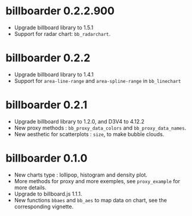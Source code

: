 billboarder 0.2.2.900
==================

* Upgrade billboard library to 1.5.1
* Support for radar chart: `bb_radarchart`.



billboarder 0.2.2
==================

* Upgrade billboard library to 1.4.1
* Support for `area-line-range` and `area-spline-range` in `bb_linechart`



billboarder 0.2.1
==================

* Upgrade billboard library to 1.2.0, and D3V4 to 4.12.2
* New proxy methods : `bb_proxy_data_colors` and `bb_proxy_data_names`.
* New aesthetic for scatterplots : `size`, to make bubble clouds.



billboarder 0.1.0
==================

* New charts type : lollipop, histogram and density plot.
* More methods for proxy and more exemples, see `proxy_example` for more details.
* Upgrade to billboard.js 1.1.1.
* New functions `bbaes` and `bb_aes` to map data on chart, see the corresponding vignette.

